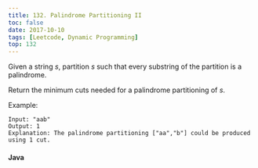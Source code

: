 ```yaml
---
title: 132. Palindrome Partitioning II
toc: false
date: 2017-10-10
tags: [Leetcode, Dynamic Programming]
top: 132
---
```


Given a string $s$, partition $s$ such that every substring of the partition is a palindrome.

Return the minimum cuts needed for a palindrome partitioning of $s$.

Example:

```
Input: "aab"
Output: 1
Explanation: The palindrome partitioning ["aa","b"] could be produced using 1 cut.
```

#### Java

